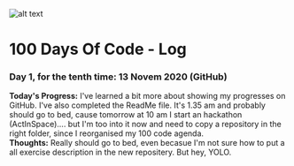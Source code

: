 ![alt text](https://treehouse-marketing.s3.amazonaws.com/open-graph-social/100daysofcode_OG_banner-06-06.png)
# 100 Days Of Code - Log

### Day 1, for the tenth time: 13 Novem 2020 (GitHub)
**Today's Progress:** I've learned a bit more about showing my progresses on GitHub. I've also completed the ReadMe file. 
  It's 1.35 am and probably should go to bed, cause tomorrow at 10 am I start an hackathon (ActInSpace).... but I'm too into it now and need to copy a repository in the right       folder, since I reorganised my 100 code agenda.  
**Thoughts:** Really should go to bed, even becasue I'm not sure how to put a all exercise description in the new repositery. But hey, YOLO.
